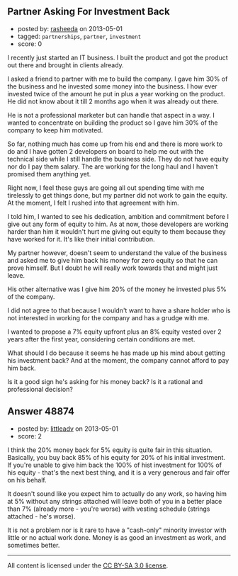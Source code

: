 ## Partner Asking For Investment Back

- posted by: [rasheeda](https://stackexchange.com/users/-1/19483-rasheeda) on 2013-05-01
- tagged: `partnerships`, `partner`, `investment`
- score: 0

I recently just started an IT business. I built the product and got the product out there and brought in clients already.

I asked a friend to partner with me to build the company. I gave him 30% of the business and he invested some money into the business. I how ever invested twice of the amount he put in plus a year working on the product. He did not know about it till 2 months ago when it was already out there.

He is not a professional marketer but can handle that aspect in a way. I wanted to concentrate on building the product so I gave him 30% of the company to keep him motivated.

So far, nothing much has come up from his end and there is more work to do and I have gotten 2 developers on board to help me out with the technical side while I still handle the business side. They do not have equity nor do I pay them salary. The are working for the long haul and I haven't promised them anything yet.

Right now, I feel these guys are going all out spending time with me tirelessly to get things done, but my partner did not work to gain the equity. At the moment, I felt I rushed into that agreement with him.

I told him, I wanted to see his dedication, ambition and commitment before I give out any form of equity to him. As at now, those developers are working harder than him it wouldn't hurt me giving out equity to them because they have worked for it. It's like their initial contribution.

My partner however, doesn't seem to understand the value of the business and asked me to give him back his money for zero equity so that he can prove himself. But I doubt he will really work towards that and might just leave.

His other alternative was I give him 20% of the money he invested plus 5% of the company.

I did not agree to that because I wouldn't want to have a share holder who is not interested in working for the company and has a grudge with me.

I wanted to propose a 7% equity upfront plus an 8% equity vested over 2 years after the first year, considering certain conditions are met.

What should I do because it seems he has made up his mind about getting his investment back? And at the moment, the company cannot afford to pay him back.

Is it a good sign he's asking for his money back? Is it a rational and professional decision?


## Answer 48874

- posted by: [littleadv](https://stackexchange.com/users/-1/13808-littleadv) on 2013-05-01
- score: 2

I think the 20% money back for 5% equity is quite fair in this situation. Basically, you buy back 85% of his equity for 20% of his initial investment. If you're unable to give him back the 100% of hist investment for 100% of his equity - that's the next best thing, and it is a very generous and fair offer on his behalf.

It doesn't sound like you expect him to actually do any work, so having him at 5% without any strings attached will leave both of you in a better place than 7% (already more - you're worse) with vesting schedule (strings attached - he's worse).

It is not a problem nor is it rare to have a "cash-only" minority investor with little or no actual work done. Money is as good an investment as work, and sometimes better.



---

All content is licensed under the [CC BY-SA 3.0 license](https://creativecommons.org/licenses/by-sa/3.0/).
